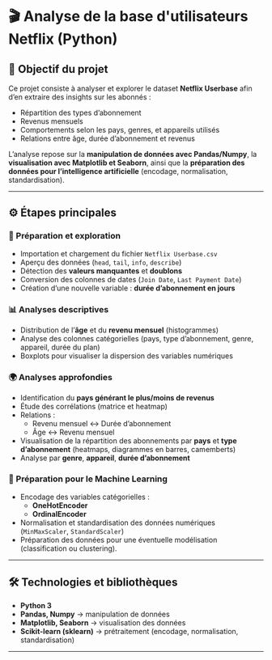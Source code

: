 
# 🎬 Analyse de la base d'utilisateurs Netflix (Python)

## 🎯 Objectif du projet
Ce projet consiste à analyser et explorer le dataset **Netflix Userbase** afin d’en extraire des insights sur les abonnés :  
- Répartition des types d’abonnement  
- Revenus mensuels  
- Comportements selon les pays, genres, et appareils utilisés  
- Relations entre âge, durée d’abonnement et revenus  

L’analyse repose sur la **manipulation de données avec Pandas/Numpy**, la **visualisation avec Matplotlib et Seaborn**, ainsi que la **préparation des données pour l’intelligence artificielle** (encodage, normalisation, standardisation).  

---

## ⚙️ Étapes principales

### 📂 Préparation et exploration
- Importation et chargement du fichier `Netflix Userbase.csv`  
- Aperçu des données (`head`, `tail`, `info`, `describe`)  
- Détection des **valeurs manquantes** et **doublons**  
- Conversion des colonnes de dates (`Join Date`, `Last Payment Date`)  
- Création d’une nouvelle variable : **durée d’abonnement en jours**  

### 📊 Analyses descriptives
- Distribution de l’**âge** et du **revenu mensuel** (histogrammes)  
- Analyse des colonnes catégorielles (pays, type d’abonnement, genre, appareil, durée du plan)  
- Boxplots pour visualiser la dispersion des variables numériques  

### 🌍 Analyses approfondies
- Identification du **pays générant le plus/moins de revenus**  
- Étude des corrélations (matrice et heatmap)  
- Relations :  
  - Revenu mensuel ↔ Durée d’abonnement  
  - Âge ↔ Revenu mensuel  
- Visualisation de la répartition des abonnements par **pays** et **type d’abonnement** (heatmaps, diagrammes en barres, camemberts)  
- Analyse par **genre**, **appareil**, **durée d’abonnement**  

### 🤖 Préparation pour le Machine Learning
- Encodage des variables catégorielles :  
  - **OneHotEncoder**  
  - **OrdinalEncoder**  
- Normalisation et standardisation des données numériques (`MinMaxScaler`, `StandardScaler`)  
- Préparation des données pour une éventuelle modélisation (classification ou clustering).  

---

## 🛠️ Technologies et bibliothèques
- **Python 3**  
- **Pandas, Numpy** → manipulation de données  
- **Matplotlib, Seaborn** → visualisation des données  
- **Scikit-learn (sklearn)** → prétraitement (encodage, normalisation, standardisation)  

---
